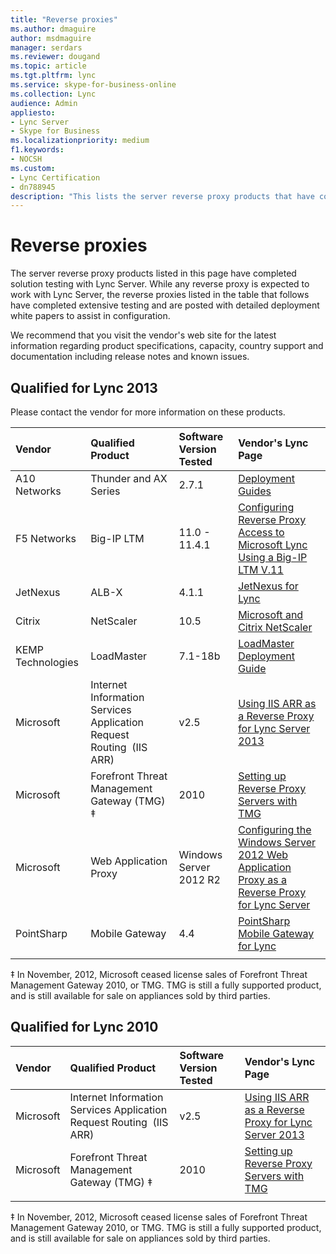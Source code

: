 ```yaml
---
title: "Reverse proxies"
ms.author: dmaguire
author: msdmaguire
manager: serdars
ms.reviewer: dougand
ms.topic: article
ms.tgt.pltfrm: lync
ms.service: skype-for-business-online
ms.collection: Lync
audience: Admin
appliesto:
- Lync Server
- Skype for Business
ms.localizationpriority: medium
f1.keywords:
- NOCSH
ms.custom:
- Lync Certification
- dn788945
description: "This lists the server reverse proxy products that have completed solution testing with Lync Server. While any reverse proxy is expected to work with Lync Server, the reverse proxies listed below have completed extensive testing and are posted with detailed deployment white papers to assist in configuration.."
---
```


# Reverse proxies

The server reverse proxy products listed in this page have completed solution testing with Lync Server. While any reverse proxy is expected to work with Lync Server, the reverse proxies listed in the table that follows have completed extensive testing and are posted with detailed deployment white papers to assist in configuration.

We recommend that you visit the vendor's web site for the latest information regarding product specifications, capacity, country support and documentation including release notes and known issues.

## Qualified for Lync 2013

Please contact the vendor for more information on these products.

|Vendor |Qualified Product |Software Version Tested |Vendor's Lync Page  |
|:--- |:--- |:--- |:--- |
|A10 Networks |Thunder and AX Series | 2.7.1 |  [Deployment Guides](https://www.a10networks.com/)      |
|F5 Networks | Big-IP LTM |11.0 - 11.4.1 | [Configuring Reverse Proxy Access to Microsoft Lync Using a Big-IP LTM V.11](http://www.f5.com/pdf/use-cases/reverse-proxy-access-microsoft-lync-partner-use-case.pdf)|
|JetNexus |  ALB-X |   4.1.1 | [JetNexus for Lync](http://www.jetnexus.com/support/applications/microsoft-lync/)        |
|Citrix     |   NetScaler |  10.5 | [Microsoft and Citrix NetScaler](https://www.citrix.com/global-partners/microsoft/netscaler.html)   |
|KEMP Technologies |  LoadMaster |7.1-18b|  [LoadMaster Deployment Guide](https://kemptechnologies.com/microsoft-load-balancing/load-balancing-microsoft-lync)       |
|Microsoft| Internet Information Services Application Request Routing  (IIS ARR) |  v2.5       | [Using IIS ARR as a Reverse Proxy for Lync Server 2013](https://blogs.technet.com/b/nexthop/archive/2013/02/19/using-iis-arr-as-a-reverse-proxy-for-lync-server-2013.aspx)  |
|Microsoft| Forefront Threat Management Gateway (TMG) &Dagger;| 2010 |[Setting up Reverse Proxy Servers with TMG](/previous-versions/office/lync-server-2013/lync-server-2013-setting-up-reverse-proxy-servers) |
|Microsoft| Web Application Proxy |Windows Server 2012 R2 | [Configuring the Windows Server 2012 Web Application Proxy as a Reverse Proxy for Lync Server](https://www.microsoft.com/download/details.aspx?id=44940) |
|PointSharp | Mobile Gateway | 4.4 | [PointSharp Mobile Gateway for Lync](https://www.pointsharp.com/products/pointsharp-mobile-gateway-for-lync) |
|     |         |         |         |

&Dagger; In November, 2012, Microsoft ceased license sales of Forefront Threat Management Gateway 2010, or TMG. TMG is still a fully supported product, and is still available for sale on appliances sold by third parties.

## Qualified for Lync 2010

|Vendor |Qualified Product |Software Version Tested  |Vendor's Lync Page  |
|:--- |:---- |:--- |:--- |
|Microsoft     |   Internet Information Services Application Request Routing  (IIS ARR)      |  v2.5       | [Using IIS ARR as a Reverse Proxy for Lync Server 2013](https://blogs.technet.com/b/nexthop/archive/2013/02/19/using-iis-arr-as-a-reverse-proxy-for-lync-server-2013.aspx)      |
|Microsoft     | Forefront Threat Management Gateway (TMG) &Dagger; |     2010       | [Setting up Reverse Proxy Servers with TMG](/previous-versions/office/skype-server-2010/gg398069(v=ocs.14))  |
|     |         |         |         |


&Dagger; In November, 2012, Microsoft ceased license sales of Forefront Threat Management Gateway 2010, or TMG. TMG is still a fully supported product, and is still available for sale on appliances sold by third parties.